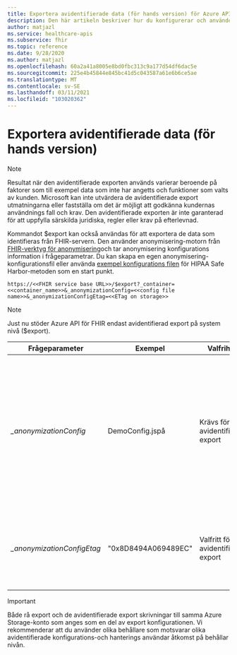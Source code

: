 ```yaml
---
title: Exportera avidentifierade data (för hands version) för Azure API för FHIR
description: Den här artikeln beskriver hur du konfigurerar och använder avidentifierad export
author: matjazl
ms.service: healthcare-apis
ms.subservice: fhir
ms.topic: reference
ms.date: 9/28/2020
ms.author: matjazl
ms.openlocfilehash: 60a2a41a8005e8bd0fbc313c9a177d54df6dac5e
ms.sourcegitcommit: 225e4b45844e845bc41d5c043587a61e6b6ce5ae
ms.translationtype: MT
ms.contentlocale: sv-SE
ms.lasthandoff: 03/11/2021
ms.locfileid: "103020362"
---
```

# <a name="exporting-de-identified-data-preview"></a>Exportera avidentifierade data (för hands version)

> [!Note] 
> Resultat när den avidentifierade exporten används varierar beroende på faktorer som till exempel data som inte har angetts och funktioner som valts av kunden. Microsoft kan inte utvärdera de avidentifierade export utmatningarna eller fastställa om det är möjligt att godkänna kundernas användnings fall och krav. Den avidentifierade exporten är inte garanterad för att uppfylla särskilda juridiska, regler eller krav på efterlevnad.

Kommandot $export kan också användas för att exportera de data som identifieras från FHIR-servern. Den använder anonymisering-motorn från [FHIR-verktyg för anonymisering](https://github.com/microsoft/FHIR-Tools-for-Anonymization)och tar anonymisering konfigurations information i frågeparametrar. Du kan skapa en egen anonymisering-konfigurationsfil eller använda [exempel konfigurations filen](https://github.com/microsoft/FHIR-Tools-for-Anonymization#sample-configuration-file-for-hipaa-safe-harbor-method) för HIPAA Safe Harbor-metoden som en start punkt. 

 `https://<<FHIR service base URL>>/$export?_container=<<container_name>>&_anonymizationConfig=<<config file name>>&_anonymizationConfigEtag=<<ETag on storage>>`

> [!Note] 
> Just nu stöder Azure API för FHIR endast avidentifierad export på system nivå ($export).

|Frågeparameter            | Exempel |Valfrihet| Beskrivning|
|---------------------------|---------|-----------|------------|
| _\_anonymizationConfig_   |DemoConfig.jspå|Krävs för avidentifierad export |Namn på konfigurations filen. Se konfigurations fil formatet [här](https://github.com/microsoft/FHIR-Tools-for-Anonymization#configuration-file-format). Den här filen bör behållas i en behållare med namnet **anonymisering** inom samma Azure Storage-konto som har kon figurer ATS som export plats. |
| _\_anonymizationConfigEtag_|"0x8D8494A069489EC"|Valfritt för avidentifierad export|Detta är etag i konfigurations filen. Du kan hämta etag med Azure Storage Explorer från BLOB-egenskapen|

> [!IMPORTANT]
> Både rå export och de avidentifierade export skrivningar till samma Azure Storage-konto som anges som en del av export konfigurationen. Vi rekommenderar att du använder olika behållare som motsvarar olika avidentifierade konfigurations-och hanterings användar åtkomst på behållar nivån.